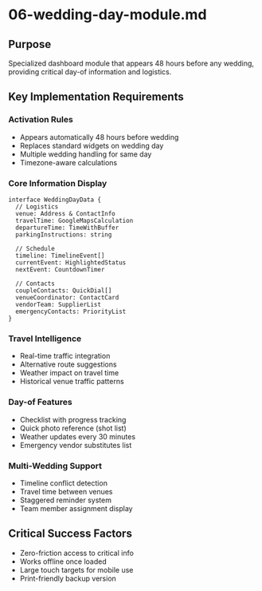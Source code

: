 # 06-wedding-day-module.md

## Purpose

Specialized dashboard module that appears 48 hours before any wedding, providing critical day-of information and logistics.

## Key Implementation Requirements

### Activation Rules

- Appears automatically 48 hours before wedding
- Replaces standard widgets on wedding day
- Multiple wedding handling for same day
- Timezone-aware calculations

### Core Information Display

```
interface WeddingDayData {
  // Logistics
  venue: Address & ContactInfo
  travelTime: GoogleMapsCalculation
  departureTime: TimeWithBuffer
  parkingInstructions: string
  
  // Schedule
  timeline: TimelineEvent[]
  currentEvent: HighlightedStatus
  nextEvent: CountdownTimer
  
  // Contacts
  coupleContacts: QuickDial[]
  venueCoordinator: ContactCard
  vendorTeam: SupplierList
  emergencyContacts: PriorityList
}
```

### Travel Intelligence

- Real-time traffic integration
- Alternative route suggestions
- Weather impact on travel time
- Historical venue traffic patterns

### Day-of Features

- Checklist with progress tracking
- Quick photo reference (shot list)
- Weather updates every 30 minutes
- Emergency vendor substitutes list

### Multi-Wedding Support

- Timeline conflict detection
- Travel time between venues
- Staggered reminder system
- Team member assignment display

## Critical Success Factors

- Zero-friction access to critical info
- Works offline once loaded
- Large touch targets for mobile use
- Print-friendly backup version